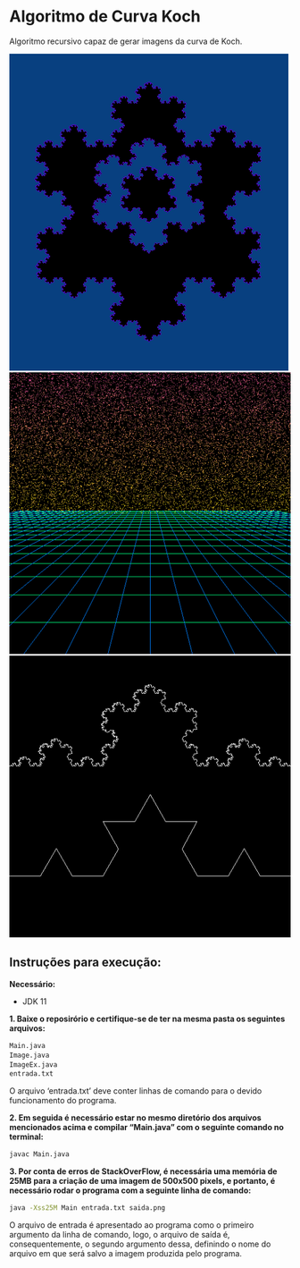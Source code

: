 # Algoritmo de Curva Koch
Algoritmo recursivo capaz de gerar imagens da curva de Koch.

![ Saida5](/saidas/exemplo5.png)
![ Saida1](/saidas/exemplo1.png)
![ Saida6](/saidas/exemplo6.png)

## Instruções para execução:

**Necessário:**
- JDK 11

**1. Baixe o reposirório e certifique-se de ter na mesma pasta os seguintes arquivos:**

```bash
Main.java
Image.java 
ImageEx.java 
entrada.txt
```
O arquivo ‘entrada.txt’ deve conter linhas de comando para o devido funcionamento do programa.

**2. Em seguida é necessário estar no mesmo diretório dos arquivos mencionados acima e compilar “Main.java” com o seguinte comando no terminal:**
```bash
javac Main.java
```

**3. Por conta de erros de StackOverFlow, é necessária uma memória de 25MB para a criação de uma imagem de 500x500 pixels, e portanto, é necessário rodar o programa com a
seguinte linha de comando:**
```bash
java -Xss25M Main entrada.txt saida.png
```
O arquivo de entrada é apresentado ao programa como o primeiro argumento da linha de comando, logo, o arquivo de saída é, consequentemente, o segundo argumento dessa, 
definindo o nome do arquivo em que será salvo a imagem produzida pelo programa.
